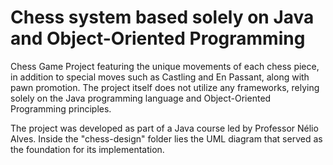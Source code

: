 # Chess system based solely on Java and Object-Oriented Programming

Chess Game Project featuring the unique movements of each chess piece, in addition to special moves such as Castling and En Passant, along with pawn promotion. The project itself does not utilize any frameworks, relying solely on the Java programming language and Object-Oriented Programming principles.

The project was developed as part of a Java course led by Professor Nélio Alves. Inside the "chess-design" folder lies the UML diagram that served as the foundation for its implementation.
